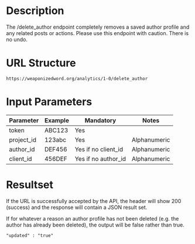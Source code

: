 # Description
The /delete_author endpoint completely removes a saved author profile and any related posts or actions. Please use this endpoint with caution. There is no undo.

# URL Structure
```
https://weaponizedword.org/analytics/1-0/delete_author
```

# Input Parameters
<table>
  <thead>
  <tr>
    <th>Parameter</th>
    <th>Example</th>
    <th>Mandatory</th>
    <th>Notes</th>
  </tr>
  </thead>
  <tbody>
  <tr>
    <td>token</td>
    <td>ABC123</td>
    <td>Yes</td>
    <td></td>
  </tr>
  <tr>
    <td>project_id</td>
    <td>123abc</td>
    <td>Yes</td>
    <td>Alphanumeric</td>
  </tr>
  <tr>
    <td>author_id</td>
    <td>DEF456</td>
    <td>Yes if no client_id</td>
    <td>Alphanumeric</td>
  </tr>
  <tr>
    <td>client_id</td>
    <td>456DEF</td>
    <td>Yes if no author_id</td>
    <td>Alphanumeric</td>
  </tr>
  </tbody>
</table>

# Resultset
If the URL is successfully accepted by the API, the header will show 200 (success) and the response will contain a JSON result set.

If for whatever a reason an author profile has not been deleted (e.g. the author has already been deleted), the output will be false rather than true.

```
"updated" : "true"
```

